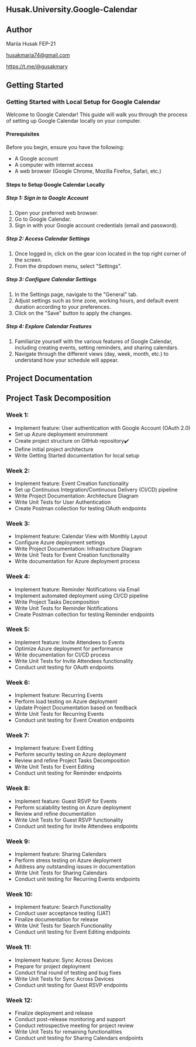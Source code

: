 ## Husak.University.Google-Calendar
## Author
Mariia Husak FEP-21

husakmaria74@gmail.com

https://t.me/@gusakmary
## Getting Started
### Getting Started with Local Setup for Google Calendar
Welcome to Google Calendar! This guide will walk you through the process of setting up Google Calendar locally on your computer.
#### Prerequisites
Before you begin, ensure you have the following:
- A Google account
- A computer with internet access
- A web browser (Google Chrome, Mozilla Firefox, Safari, etc.)
#### Steps to Setup Google Calendar Locally
##### Step 1: Sign in to Google Account

1. Open your preferred web browser.
2. Go to Google Calendar.
3. Sign in with your Google account credentials (email and password).
   
##### Step 2: Access Calendar Settings

1. Once logged in, click on the gear icon located in the top right corner of the screen.
2. From the dropdown menu, select "Settings".

##### Step 3: Configure Calendar Settings

1. In the Settings page, navigate to the "General" tab.
2. Adjust settings such as time zone, working hours, and default event duration according to your preferences.
3. Click on the "Save" button to apply the changes.

##### Step 4: Explore Calendar Features

1. Familiarize yourself with the various features of Google Calendar, including creating events, setting reminders, and sharing calendars.
2. Navigate through the different views (day, week, month, etc.) to understand how your schedule will appear.
## Project Documentation

## Project Task Decomposition
### Week 1:
- Implement feature: User authentication with Google Account (OAuth 2.0)
- Set up Azure deployment environment
- Create project structure on GitHub repository✔️
- Define initial project architecture
- Write Getting Started documentation for local setup

### Week 2:
- Implement feature: Event Creation functionality
- Set up Continuous Integration/Continuous Delivery (CI/CD) pipeline
- Write Project Documentation: Architecture Diagram
- Write Unit Tests for User Authentication
- Create Postman collection for testing OAuth endpoints

### Week 3:
- Implement feature: Calendar View with Monthly Layout
- Configure Azure deployment settings
- Write Project Documentation: Infrastructure Diagram
- Write Unit Tests for Event Creation functionality
- Write documentation for Azure deployment process

### Week 4:
- Implement feature: Reminder Notifications via Email
- Implement automated deployment using CI/CD pipeline
- Write Project Tasks Decomposition
- Write Unit Tests for Reminder Notifications
- Create Postman collection for testing Reminder endpoints

### Week 5:
- Implement feature: Invite Attendees to Events
- Optimize Azure deployment for performance
- Write documentation for CI/CD process
- Write Unit Tests for Invite Attendees functionality
- Conduct unit testing for OAuth endpoints

### Week 6:
- Implement feature: Recurring Events
- Perform load testing on Azure deployment
- Update Project Documentation based on feedback
- Write Unit Tests for Recurring Events
- Conduct unit testing for Event Creation endpoints

### Week 7:
- Implement feature: Event Editing
- Perform security testing on Azure deployment
- Review and refine Project Tasks Decomposition
- Write Unit Tests for Event Editing
- Conduct unit testing for Reminder endpoints

### Week 8:
- Implement feature: Guest RSVP for Events
- Perform scalability testing on Azure deployment
- Review and refine documentation
- Write Unit Tests for Guest RSVP functionality
- Conduct unit testing for Invite Attendees endpoints

### Week 9:
- Implement feature: Sharing Calendars
- Perform stress testing on Azure deployment
- Address any outstanding issues in documentation
- Write Unit Tests for Sharing Calendars
- Conduct unit testing for Recurring Events endpoints

### Week 10:
- Implement feature: Search Functionality
- Conduct user acceptance testing (UAT)
- Finalize documentation for release
- Write Unit Tests for Search Functionality
- Conduct unit testing for Event Editing endpoints

### Week 11:
- Implement feature: Sync Across Devices
- Prepare for project deployment
- Conduct final round of testing and bug fixes
- Write Unit Tests for Sync Across Devices
- Conduct unit testing for Guest RSVP endpoints

### Week 12:
- Finalize deployment and release
- Conduct post-release monitoring and support
- Conduct retrospective meeting for project review
- Write Unit Tests for remaining functionalities
- Conduct unit testing for Sharing Calendars endpoints
